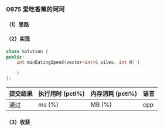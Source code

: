 ### 0875 爱吃香蕉的珂珂

#### （1）思路

#### （2）实现

```cpp
class Solution {
public:
    int minEatingSpeed(vector<int>& piles, int H) {

    }
};
```

| 提交结果 | 执行用时 (pctl%) | 内存消耗 (pctl%) | 语言 |
|:---------|:-----------------|:-----------------|:-----|
| 通过     |  ms (%)   |  MB (%)  | cpp  |

#### （3）收获
